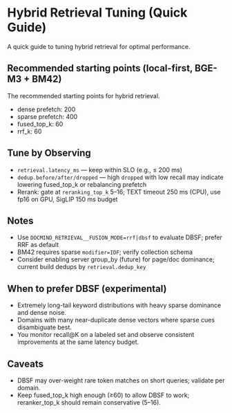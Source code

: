 # Hybrid Retrieval Tuning (Quick Guide)

A quick guide to tuning hybrid retrieval for optimal performance.

## Recommended starting points (local-first, BGE-M3 + BM42)

The recommended starting points for hybrid retrieval.

- dense prefetch: 200
- sparse prefetch: 400
- fused_top_k: 60
- rrf_k: 60

## Tune by Observing

- `retrieval.latency_ms` — keep within SLO (e.g., ≤ 200 ms)
- `dedup.before/after/dropped` — high `dropped` with low recall may indicate lowering fused_top_k or rebalancing prefetch
- Rerank: gate at `reranking_top_k` 5–16; TEXT timeout 250 ms (CPU), use fp16 on GPU, SigLIP 150 ms budget

## Notes

- Use `DOCMIND_RETRIEVAL__FUSION_MODE=rrf|dbsf` to evaluate DBSF; prefer RRF as default
- BM42 requires sparse `modifier=IDF`; verify collection schema
- Consider enabling server group_by (future) for page/doc dominance; current build dedups by `retrieval.dedup_key`

## When to prefer DBSF (experimental)

- Extremely long-tail keyword distributions with heavy sparse dominance and dense noise.
- Domains with many near-duplicate dense vectors where sparse cues disambiguate best.
- You monitor recall@K on a labeled set and observe consistent improvements at the same latency budget.

## Caveats

- DBSF may over-weight rare token matches on short queries; validate per domain.
- Keep fused_top_k high enough (≥60) to allow DBSF to work; reranker_top_k should remain conservative (5–16).
